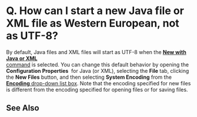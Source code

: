 # Q. How can I start a new Java file or XML file as Western European, not as UTF-8?

By default, Java files and XML files will start as UTF-8 when the
[**New with Java or XML** \
command](../../cmd/file/file_new_config) is selected. You can change this default behavior by opening the **Configuration Properties**  for Java (or XML), selecting the **File** tab, clicking the
**New Files** button, and then selecting **System Encoding** from the
[**Encoding** drop-down list box](../../dlg/properties/file/new_details/index). Note that the encoding specified for
new files is
different from the encoding specified for opening files or for saving files.

## See Also